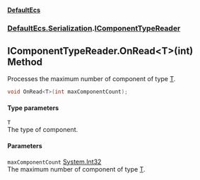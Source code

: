 #### [DefaultEcs](./index.md 'index')
### [DefaultEcs.Serialization](./DefaultEcs-Serialization.md 'DefaultEcs.Serialization').[IComponentTypeReader](./DefaultEcs-Serialization-IComponentTypeReader.md 'DefaultEcs.Serialization.IComponentTypeReader')
## IComponentTypeReader.OnRead&lt;T&gt;(int) Method
Processes the maximum number of component of type [T](#DefaultEcs-Serialization-IComponentTypeReader-OnRead-T-(int)-T 'DefaultEcs.Serialization.IComponentTypeReader.OnRead&lt;T&gt;(int).T').  
```C#
void OnRead<T>(int maxComponentCount);
```
#### Type parameters
<a name='DefaultEcs-Serialization-IComponentTypeReader-OnRead-T-(int)-T'></a>
`T`  
The type of component.  
  
#### Parameters
<a name='DefaultEcs-Serialization-IComponentTypeReader-OnRead-T-(int)-maxComponentCount'></a>
`maxComponentCount` [System.Int32](https://docs.microsoft.com/en-us/dotnet/api/System.Int32 'System.Int32')  
The maximum number of component of type [T](#DefaultEcs-Serialization-IComponentTypeReader-OnRead-T-(int)-T 'DefaultEcs.Serialization.IComponentTypeReader.OnRead&lt;T&gt;(int).T').  
  
